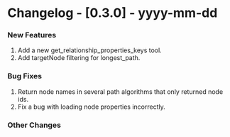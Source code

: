 # Changelog - [0.3.0] - yyyy-mm-dd

### New Features
1. Add a new get_relationship_properties_keys tool.
2. Add targetNode filtering for longest_path.

### Bug Fixes
1. Return node names in several path algorithms that only returned node ids.
2. Fix a bug with loading node properties incorrectly.


### Other Changes

